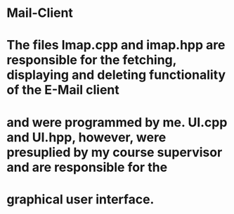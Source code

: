 # Mail-Client
# The files Imap.cpp and imap.hpp are responsible for the fetching, displaying and deleting functionality of the E-Mail client
# and were programmed by me. UI.cpp and UI.hpp, however, were presuplied by my course supervisor and are responsible for the 
# graphical user interface. 
